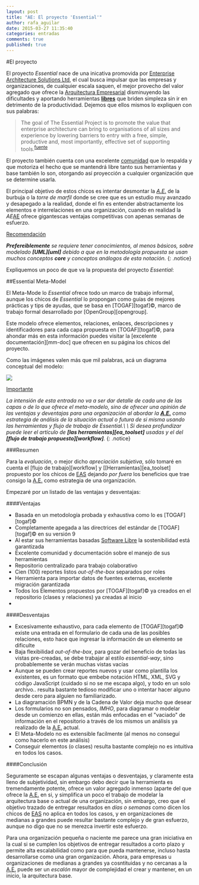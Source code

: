 ```yaml
---
layout: post
title: "AE: El proyecto 'Essential'"
author: rafa_aguilar
date: 2015-03-27 11:35:40
categories: entradas
comments: true
published: true
---
```


#El proyecto

El proyecto *Essential* nace de una inicativa promovida por [Enterprise Architecture Solutions Ltd][eas], el cual busca impulsar que las empresas y organizaciones, de cualquier escala saquen, el mejor provecho del valor agregado que ofrece la [Arquitectura Empresarial][AE] disminuyendo las dificultades y aportando herramientas **[libres][free]** que briden simpleza sin ir en detrimento de la productividad.  Dejemos que ellos mismos lo expliquen con sus palabras:

>The goal of The Essential Project is to promote the value that enterprise architecture can bring to organisations of all sizes and experience by lowering barriers to entry with a free, simple, productive and, most importantly, effective set of supporting tools.<sup markdown="1">[fuente]</sup>

El proyecto también cuenta con una excelente [comunidad][eas_comm] que lo respalda y que motoriza el hecho que se mantendrá libre tanto sus herramientas y base también lo son, otorgando así proyección a cualquier organización que se determine usarla.

El principal objetivo de estos chicos es intentar desmontar la *[A.E.][AE]* de la burbuja o la *torre de marfil* donde se cree que es un estudio muy avanzado y desapegado a la realidad, donde el fin es entender abstractamente los elementos e interrelaciones en una organización, cuando en realidad la *AE*[AE] ofrece gigantescas ventajas competitivas con apenas semanas de esfuerzo.

<div markdown="0"><a href="#" class="btn btn-info">Recomendación</a></div>

_**Prefereiblemente** se requiere tener conocimientos, al menos básicos, sobre modelado **[UML][uml]** debido a que en la metodología propuesta se usan muchos conceptos **core** y conceptos análogos de esta notación._
{: .notice}

Expliquemos un poco de que va la propuesta del proyecto _Essential_:

##Essential Meta-Model

El Meta-Mode
lo _Essential_ ofrece todo un marco de trabajo informal, aunque los chicos de *Essential* lo propongan como guías de mejores prácticas y tips de ayudas, que se basa en [TOGAF][togaf]&copy;,  marco de trabajo formal desarrollado por [OpenGroup][opengroup]. 

Este modelo ofrece elementos, relaciones, enlaces, descripciones y identificadores para cada capa propuesta en [TOGAF][togaf]&copy;, para ahondar más en esta información puedes visitar la [excelente documentación][mm-doc] que ofrecen en su página los chicos del proyecto.

Como las imágenes valen más que mil palabras, acá un diagrama conceptual del modelo:

![](http://www.enterprise-architecture.org/images/stories/essential/eamm_scope.png)

<div markdown="0"><a href="#" class="btn btn-warning">Importante</a></div>

_La intensión de esta entrada no va a ser dar detalle de cada una de las capas o de lo que ofrece el meta-modelo, sino de ofrecer una opinión de las ventajas y deventajas para una organización al abordar la **[A.E.][AE]** como estrategia de análisis de la situación actual o futura de si misma usando las herramientas y flujo de trabajo de Essential.\\
\\
Si desea profundizar puede leer el artículo de **[las herramientas][ea_toolset]** usadas  y el del **[flujo de trabajo propuesto][workflow]**._
{: .notice}

###Resumen

Para la *evaluación*, o mejor dicho *apreciación subjetiva*, sólo tomaré en cuenta el [flujo de trabajo][workflow] y [[Herramientas][ea_toolset] propuesto por los chicos de [EAS][eas] dejando *por fuera* los beneficios que trae consigo la [A.E.][AE] como estrategia de una organización.

Empezaré por un listado de las ventajas y desventajas:

####Ventajas

 - Basada en un metodología probada y exhaustiva como lo es [TOGAF][togaf]&copy;
 - Completamente apegada a las directrices del estándar de [TOGAF][togaf]&copy; en su versión 9
 - Al estar sus herramientas basadas [Software Libre][free] la sostenibilidad está garantizada 
 - Excelente comunidad y documentación sobre el manejo de sus herramientas
 - Repositorio centralizado para trabajo colaborativo
 - Cien (100) reportes listos *out-of-the-box* separados por roles
 - Herramienta para importar datos de fuentes externas, excelente migración garantizada
 - Todos los Elementos propuestos por [TOGAF][togaf]&copy; ya creados en el repositorio (clases y relaciones) ya creadas al inicio
 - 

####Desventajas

 - Excesivamente exhaustivo, para cada elemento de [TOGAF][togaf]&copy; existe una entrada en el formulario de cada una de las posibles relaciones, esto hace que ingresar la información de un elemento se dificulte
 - Baja flexibilidad *out-of-the-box*, para gozar del beneficio de todas las vistas pre-creadas, se debe trabajar al estilo *essential-way*, sino probablemente se verán muchas vistas vacías
 - Aunque se pueden crear reportes nuevos y usar como plantilla los existentes, es un formato que embebe notación HTML, XML, SVG y código JavaScript (cuidado si no se me escapa algo), y todo en un solo archivo.. resulta bastante tedioso modificar uno o intentar hacer alguno desde cero para alguien no familiarizado.
 - La diagramación BPMN y de la Cadena de Valor deja mucho que desear
 - Los formularios no son pensados, *IMHO*, para diagramar o modelar desde un comienzo en ellas, están más enfocadas en el "vaciado" de información en el repositorio a través de los mismos un análisis ya realizado de la [A.E.][AE] actual.
 - El Meta-Modelo no es extensible facilmente (al menos no conseguí como hacerlo en este análisis)
 - Conseguir elementos (o clases) resulta bastante complejo no es intuitiva en todos los casos.
 
####Conclusión

Seguramente se escapan algunas ventajas o desventajas, y claramente esta lleno de subjetividad, sin embargo debo decir que la herramienta es tremendamente potente, ofrece un valor agregado inmenso (aparte del que ofrece la [A.E.][AE] en si, y simplifica un poco el trabajo de modelar la arquitectura base o actual de una organización, sin embargo, creo que el objetivo trazado de entregar resultados en *días o semanas* como dicen los chicos de [EAS][eas] no aplica en todos los casos, y en organizaciones de medianas a grandes puede resultar bastante complejo y de gran esfuerzo, aunque no digo que no se merezca invertir este esfuerzo.

Para una organización pequeña o naciente me parece una gran iniciativa en la cual si se cumplen los objetivos de entregar resultados a corto plazo y permite alta escalabilidad como para que pueda mantenerse, incluso hasta desarrollarse como una gran organización.  Ahora, para empresas u organizaciones de medianas a grandes ya cosntituidas y no cercanas a la [A.E.][AE] puede ser un *escalón* mayor de complejidad el crear y mantener, en un inicio, la arquitectura base.



[fuente]: http://www.enterprise-architecture.org/about/mission
[eas]: http://www.enterprise-architecture.org/component/weblinks/weblink/39-eas/6-eas-home
[AE]: /entradas/arquitectura-empresarial/
[free]: http://es.wikipedia.org/wiki/Software_libre
[eas_comm]: http://www.enterprise-architecture.org/community
[^1]: Arquitectura Empresarial ver [más][AE]
[opengroup]:https://www.opengroup.org/togaf/
[togaf]:/en-construccion.html
[uml]:/en-construccion.html
[caps]:/en-construccion.html
[a3]:/en-construccion.html
[principles]:/en-construccion.html
[actors_roles]:/en-construccion.html
[bpmn]:/en-construccion.html
[mm-doc]:http://www.enterprise-architecture.org/documentation/doc-meta-model
[tut_bus]:http://www.enterprise-architecture.org/business-architecture-tutorials
[tut_app]:http://www.enterprise-architecture.org/application-architecture-tutorials/57-application-architecture-overview
[tut_inf]:http://www.enterprise-architecture.org/techology-architecture-tutorials/58-techology-architecture-overview
[ea_viewer]:/en-construccion.html
[workflow]:/entradas/meta-modelo-essential-workflow-y-vistas/
[ea_toolset]:/entradas/meta-modelo-essential-herramientas/
{% include _toc.html %}

